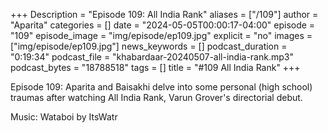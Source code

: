 +++
Description = "Episode 109: All India Rank"
aliases = ["/109"]
author = "Aparita"
categories = []
date = "2024-05-05T00:00:17-04:00"
episode = "109"
episode_image = "img/episode/ep109.jpg"
explicit = "no"
images = ["img/episode/ep109.jpg"]
news_keywords = []
podcast_duration = "0:19:34"
podcast_file = "khabardaar-20240507-all-india-rank.mp3"
podcast_bytes = "18788518"
tags = []
title = "#109 All India Rank"
+++

Episode 109: Aparita and Baisakhi delve into some personal (high school) traumas after watching All India Rank, Varun Grover's directorial debut.

Music: Wataboi by ItsWatr